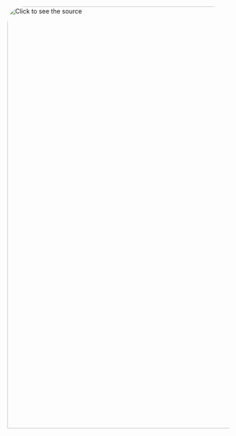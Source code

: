 <img src="readme.svg" style="width: 100vw; min-height: 80rem; border-radius: 4vw;" alt="Click to see the source"/>